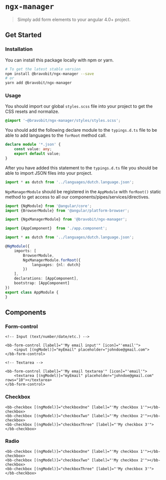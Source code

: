 # `ngx-manager`
>Simply add form elements to your angular 4.0+ project.

## <a name="get-started"></a> Get Started

### <a name="installation"></a> Installation

You can install this package locally with npm or yarn.

```bash
# To get the latest stable version
npm install @bravobit/ngx-manager --save
# or
yarn add @bravobit/ngx-manager
```

### <a name="usage"></a> Usage

You should import our global `styles.scss` file into your project to get the CSS resets and normalize.

```scss
@import '~@bravobit/ngx-manager/styles/styles.scss';
```

You should add the following declare module to the `typings.d.ts` file to be able to add languages to the `forRoot` method call.

```typescript
declare module '*.json' {
    const value: any;
    export default value;
}
```

After you have added this statement to the `typings.d.ts` file you should be able to import JSON files into your project.
```typescript
import * as dutch from '../languages/dutch.language.json';
``` 

`NgxManagerModule` should be registered in the `AppModule` with `forRoot()` static method to get access to all our components/pipes/services/directives.

```typescript
import {NgModule} from '@angular/core';
import {BrowserModule} from '@angular/platform-browser';

import {NgxManagerModule} from '@bravobit/ngx-manager';

import {AppComponent}  from './app.component';

import * as dutch from '../languages/dutch.language.json';

@NgModule({
    imports: [
        BrowserModule,
        NgxManagerModule.forRoot({
            languages: {nl: dutch}
        })
    ],
    declarations: [AppComponent],
    bootstrap: [AppComponent]
})
export class AppModule {
}
```

## <a name="components"></a> Components

### <a name="form-control"></a> Form-control

```angular2html
<!-- Input (text/number/date/etc.) -->

<bb-form-control [label]="'My email input'" [icon]="'email'">
    <input [(ngModel)]="myEmail" placeholder="johndoe@gmail.com">
</bb-form-control>

<!-- Textarea -->

<bb-form-control [label]="'My email textarea'" [icon]="'email'">
    <textarea [(ngModel)]="myEmail" placeholder="johndoe@gmail.com" rows="10"></textarea>
</bb-form-control>
```

### <a name="checkbox"></a> Checkbox

```angular2html
<bb-checkbox [(ngModel)]="checkboxOne" [label]="'My checkbox 1'"></bb-checkbox>
<bb-checkbox [(ngModel)]="checkboxTwo" [label]="'My checkbox 2'"></bb-checkbox>
<bb-checkbox [(ngModel)]="checkboxThree" [label]="'My checkbox 3'"></bb-checkbox>
```

### <a name="radio"></a> Radio

```angular2html
<bb-checkbox [(ngModel)]="checkboxOne" [label]="'My checkbox 1'"></bb-checkbox>
<bb-checkbox [(ngModel)]="checkboxTwo" [label]="'My checkbox 2'"></bb-checkbox>
<bb-checkbox [(ngModel)]="checkboxThree" [label]="'My checkbox 3'"></bb-checkbox>
```